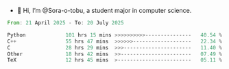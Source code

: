 - 👋 Hi, I’m @Sora-o-tobu, a student major in computer science.

<!--START_SECTION:waka-->

```rust
From: 21 April 2025 - To: 20 July 2025

Python             101 hrs 15 mins >>>>>>>>>>---------------   40.54 %
C++                55 hrs 47 mins  >>>>>>-------------------   22.34 %
C                  28 hrs 29 mins  >>>----------------------   11.40 %
Other              18 hrs 42 mins  >>-----------------------   07.49 %
TeX                12 hrs 45 mins  >------------------------   05.11 %
```

<!--END_SECTION:waka-->

<!---
<img align='center' src='https://raw.githubusercontent.com/Sora-o-tobu/Sora-o-tobu/main/OneLastSora.png' width='410px'>
--->
<!---
Sora-o-tobu/Sora-o-tobu is a ✨ special ✨ repository because its `README.md` (this file) appears on your GitHub profile.
You can click the Preview link to take a look at your changes.
--->

